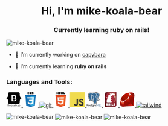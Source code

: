 <h1 align="center">Hi, I'm mike-koala-bear</h1>
<h3 align="center">Currently learning ruby on rails!</h3>

<p align="left"> <img src="https://komarev.com/ghpvc/?username=mike-koala-bear&label=Profile%20views&color=blueviolet&style=flat" alt="mike-koala-bear" /> </p>

- 🔭 I’m currently working on [capybara](https://github.com/mike-koala-bear/capybara)

- 🌱 I’m currently learning **ruby on rails**

<h3 align="left">Languages and Tools:</h3>
<p align="left"> 
  <a href="https://getbootstrap.com" target="_blank" rel="noreferrer"> 
    <img src="https://raw.githubusercontent.com/devicons/devicon/master/icons/bootstrap/bootstrap-plain-wordmark.svg" alt="bootstrap" width="40" height="40"/> 
  </a> 
  <a href="https://www.w3schools.com/css/" target="_blank" rel="noreferrer"> 
    <img src="https://raw.githubusercontent.com/devicons/devicon/master/icons/css3/css3-original-wordmark.svg" alt="css3" width="40" height="40"/> 
  </a>
  <a href="https://git-scm.com/" target="_blank" rel="noreferrer"> 
    <img src="https://www.vectorlogo.zone/logos/git-scm/git-scm-icon.svg" alt="git" width="40" height="40"/> 
  </a> 
  <a href="https://www.w3.org/html/" target="_blank" rel="noreferrer"> 
    <img src="https://raw.githubusercontent.com/devicons/devicon/master/icons/html5/html5-original-wordmark.svg" alt="html5" width="40" height="40"/> 
  </a> 
  <a href="https://developer.mozilla.org/en-US/docs/Web/JavaScript" target="_blank" rel="noreferrer"> 
    <img src="https://raw.githubusercontent.com/devicons/devicon/master/icons/javascript/javascript-original.svg" alt="javascript" width="40" height="40"/> 
  </a> 
  <a href="https://www.postgresql.org" target="_blank" rel="noreferrer"> 
    <img src="https://raw.githubusercontent.com/devicons/devicon/master/icons/postgresql/postgresql-original-wordmark.svg" alt="postgresql" width="40" height="40"/> 
  </a> 
  <a href="https://rubyonrails.org" target="_blank" rel="noreferrer"> 
    <img src="https://raw.githubusercontent.com/devicons/devicon/master/icons/rails/rails-original-wordmark.svg" alt="rails" width="40" height="40"/> 
  </a> 
  <a href="https://www.ruby-lang.org/en/" target="_blank" rel="noreferrer"> 
    <img src="https://raw.githubusercontent.com/devicons/devicon/master/icons/ruby/ruby-original.svg" alt="ruby" width="40" height="40"/>
  </a> 
  <a href="https://tailwindcss.com/" target="_blank" rel="noreferrer"> 
    <img src="https://www.vectorlogo.zone/logos/tailwindcss/tailwindcss-icon.svg" alt="tailwind" width="40" height="40"/> 
  </a> 
</p>

<p>
  <img align="left" src="https://github-profile-trophy.vercel.app/?username=mike-koala-bear&theme=onedark" alt="mike-koala-bear" />
</p>

<p>
  &nbsp;<img align="center" src="https://github-readme-stats.vercel.app/api?username=mike-koala-bear&show_icons=true&theme=radical" alt="mike-koala-bear" />
  <img align="center" src="https://github-readme-stats.vercel.app/api/top-langs?username=mike-koala-bear&show_icons=true&locale=en&layout=compact&theme=great-gatsby" alt="mike-koala-bear" />
</p>
